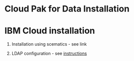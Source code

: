 # Cloud Pak for Data Installation

# IBM Cloud installation

1. Installation using scematics - see link

1. LDAP configuration - see [instructions](01.LDAP.md)

